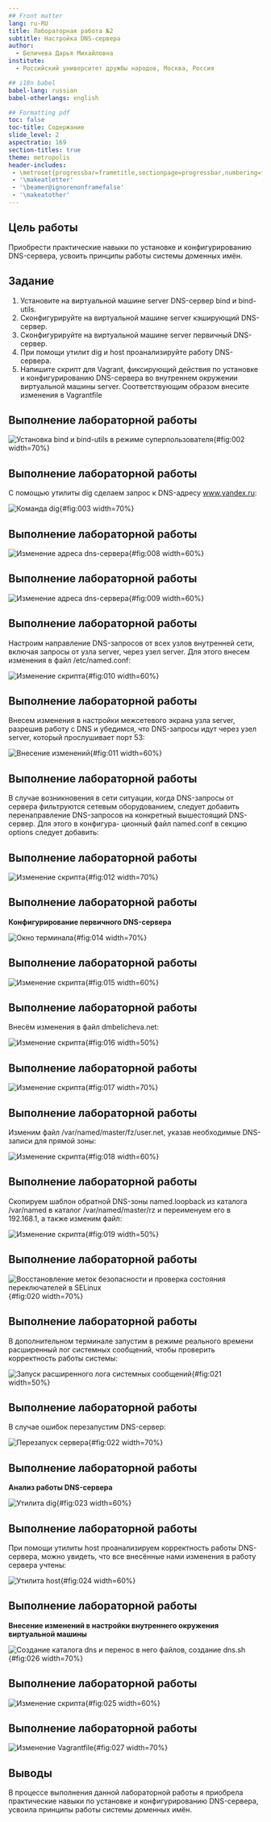 ```yaml
---
## Front matter
lang: ru-RU
title: Лабораторная работа №2
subtitle: Настройка DNS-сервера
author:
  - Беличева Дарья Михайловна
institute:
  - Российский университет дружбы народов, Москва, Россия

## i18n babel
babel-lang: russian
babel-otherlangs: english

## Formatting pdf
toc: false
toc-title: Содержание
slide_level: 2
aspectratio: 169
section-titles: true
theme: metropolis
header-includes:
 - \metroset{progressbar=frametitle,sectionpage=progressbar,numbering=fraction}
 - '\makeatletter'
 - '\beamer@ignorenonframefalse'
 - '\makeatother'
---
```


## Цель работы

Приобрести практические навыки по установке и конфигурированию DNS-сервера, усвоить принципы работы системы доменных имён.

## Задание

1. Установите на виртуальной машине server DNS-сервер bind и bind-utils.
2. Сконфигурируйте на виртуальной машине server кэширующий DNS-сервер.
3. Сконфигурируйте на виртуальной машине server первичный DNS-сервер.
4. При помощи утилит dig и host проанализируйте работу DNS-сервера.
5. Напишите скрипт для Vagrant, фиксирующий действия по установке и конфигурированию DNS-сервера во внутреннем окружении виртуальной машины server. Соответствующим образом внесите изменения в Vagrantfile

## Выполнение лабораторной работы

![Установка bind и bind-utils в режиме суперпользователя](image/2.png){#fig:002 width=70%}

## Выполнение лабораторной работы

C помощью утилиты dig сделаем запрос к DNS-адресу www.yandex.ru:

![Команда dig](image/3.png){#fig:003 width=70%}

## Выполнение лабораторной работы

![Изменение адреса dns-сервера](image/8.png){#fig:008 width=60%}

## Выполнение лабораторной работы

![Изменение адреса dns-сервера](image/9.png){#fig:009 width=60%}

## Выполнение лабораторной работы

Настроим направление DNS-запросов от всех узлов внутренней сети, включая запросы от узла server, через узел server. Для этого внесем изменения в файл /etc/named.conf:

![Изменение скрипта](image/10.png){#fig:010 width=60%}

## Выполнение лабораторной работы

Внесем изменения в настройки межсетевого экрана узла server, разрешив работу с DNS и убедимся, что DNS-запросы идут через узел server, который прослушивает порт 53:

![Внесение изменений](image/11.png){#fig:011 width=60%}

## Выполнение лабораторной работы

В случае возникновения в сети ситуации, когда DNS-запросы от сервера
фильтруются сетевым оборудованием, следует добавить перенаправление
DNS-запросов на конкретный вышестоящий DNS-сервер. Для этого в конфигура-
ционный файл named.conf в секцию options следует добавить:

## Выполнение лабораторной работы

![Изменение скрипта](image/12.png){#fig:012 width=70%}

## Выполнение лабораторной работы

**Конфигурирование первичного DNS-сервера**

![Окно терминала](image/14.png){#fig:014 width=70%}

## Выполнение лабораторной работы

![Изменение скрипта](image/15.png){#fig:015 width=60%}

## Выполнение лабораторной работы

Внесём изменения в файл dmbelicheva.net:

![Изменение скрипта](image/16.png){#fig:016 width=50%}

## Выполнение лабораторной работы

![Изменение скрипта](image/17.png){#fig:017 width=70%}

## Выполнение лабораторной работы

Изменим файл /var/named/master/fz/user.net, указав необходимые DNS-записи для прямой зоны:

![Изменение скрипта](image/18.png){#fig:018 width=60%}

## Выполнение лабораторной работы

Скопируем шаблон обратной DNS-зоны named.loopback из каталога /var/named
в каталог /var/named/master/rz и переименуем его в 192.168.1, а также изменим файл:

![Изменение скрипта](image/19.png){#fig:019 width=50%}

## Выполнение лабораторной работы

![Восстановление меток безопасности и проверка состояния переключателей в SELinux](image/20.png){#fig:020 width=70%}

## Выполнение лабораторной работы

В дополнительном терминале запустим в режиме реального времени расширенный лог системных сообщений, чтобы проверить корректность работы системы:

![Запуск расширенного лога системных сообщений](image/21.png){#fig:021 width=50%}

## Выполнение лабораторной работы

В случае ошибок перезапустим DNS-сервер:

![Перезапуск сервера](image/22.png){#fig:022 width=70%}

## Выполнение лабораторной работы

**Анализ работы DNS-сервера**

![Утилита dig](image/23.png){#fig:023 width=60%}

## Выполнение лабораторной работы

При помощи утилиты host проанализируем корректность работы DNS-сервера, можно увидеть, что все внесённые нами изменения в работу сервера учтены:

![Утилита host](image/24.png){#fig:024 width=60%}

## Выполнение лабораторной работы

**Внесение изменений в настройки внутреннего окружения виртуальной машины**

![Создание каталога dns и перенос в него файлов, создание dns.sh](image/26.png){#fig:026 width=70%}

## Выполнение лабораторной работы

![Изменение скрипта](image/25.png){#fig:025 width=60%}

## Выполнение лабораторной работы

![Изменение Vagrantfile](image/27.png){#fig:027 width=70%}


## Выводы

В процессе выполнения данной лабораторной работы я приобрела практические навыки по установке и конфигурированию DNS-сервера, усвоила принципы работы системы доменных имён.
